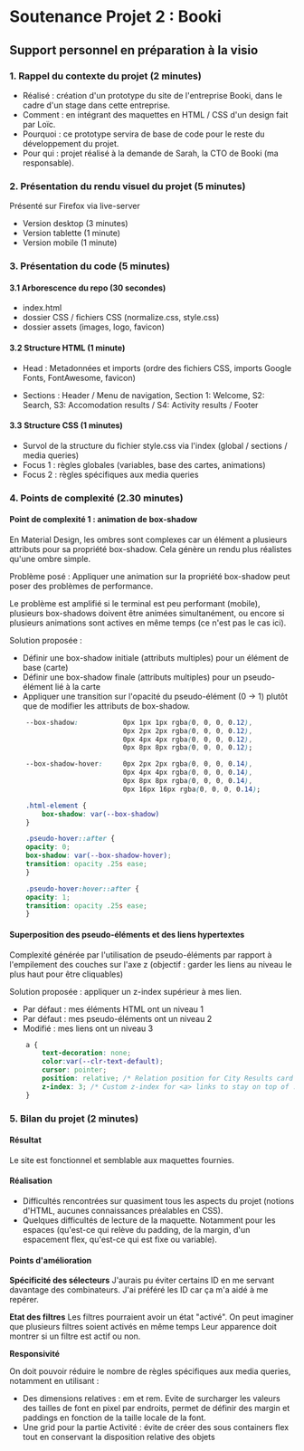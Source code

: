 # Soutenance Projet 2 : Booki

## Support personnel en préparation à la visio 

### 1. Rappel du contexte du projet  (2 minutes)

- Réalisé : création d'un prototype du site de l'entreprise Booki, dans le cadre d'un stage dans cette entreprise.
- Comment : en intégrant des maquettes en HTML / CSS d'un design fait par Loïc.
- Pourquoi : ce prototype servira de base de code pour le reste du développement du projet.
- Pour qui : projet réalisé à la demande de Sarah, la CTO de Booki (ma responsable).

### 2. Présentation du rendu visuel du projet (5 minutes)

Présenté sur Firefox via live-server

- Version desktop (3 minutes)
- Version tablette (1 minute)
- Version mobile (1 minute)

### 3. Présentation du code (5 minutes)

#### 3.1 Arborescence du repo (30 secondes)

- index.html
- dossier CSS / fichiers CSS (normalize.css, style.css)
- dossier assets (images, logo, favicon)

#### 3.2 Structure HTML (1 minute)

- Head : Metadonnées et imports (ordre des fichiers CSS, imports Google Fonts, FontAwesome, favicon)

- Sections : Header / Menu de navigation, Section 1: Welcome, S2: Search, S3: Accomodation results / S4: Activity results / Footer

#### 3.3 Structure CSS (1 minutes)

- Survol de la structure du fichier style.css via l'index (global / sections / media queries)
- Focus 1 : règles globales (variables, base des cartes, animations)
- Focus 2 : règles spécifiques aux media queries

### 4. Points de complexité (2.30 minutes)

#### Point de complexité 1 : animation de box-shadow

En Material Design, les ombres sont complexes car un élément a plusieurs attributs pour sa propriété box-shadow. 
Cela génère un rendu plus réalistes qu'une ombre simple.

Problème posé :
Appliquer une animation sur la propriété box-shadow peut poser des problèmes de performance.

Le problème est amplifié si le terminal est peu performant (mobile), plusieurs box-shadows doivent être animées simultanément, ou encore si plusieurs animations sont actives en même temps (ce n'est pas le cas ici).

Solution proposée :

- Définir une box-shadow initiale (attributs multiples) pour un élément de base (carte)
- Définir une box-shadow finale (attributs multiples) pour un pseudo-élément lié à la carte
- Appliquer une transition sur l'opacité du pseudo-élément (0 -> 1) plutôt que de modifier les attributs de box-shadow.

```css
    --box-shadow:           0px 1px 1px rgba(0, 0, 0, 0.12),
                            0px 2px 2px rgba(0, 0, 0, 0.12),
                            0px 4px 4px rgba(0, 0, 0, 0.12),
                            0px 8px 8px rgba(0, 0, 0, 0.12);    

    --box-shadow-hover:     0px 2px 2px rgba(0, 0, 0, 0.14),
                            0px 4px 4px rgba(0, 0, 0, 0.14),
                            0px 8px 8px rgba(0, 0, 0, 0.14),
                            0px 16px 16px rgba(0, 0, 0, 0.14);

    .html-element {
        box-shadow: var(--box-shadow)
    }

    .pseudo-hover::after { 
    opacity: 0;
    box-shadow: var(--box-shadow-hover);
    transition: opacity .25s ease;
    }

    .pseudo-hover:hover::after {
    opacity: 1;
    transition: opacity .25s ease;
    } 
```

#### Superposition des pseudo-éléments et des liens hypertextes

Complexité générée par l'utilisation de pseudo-éléments par rapport à l'empilement des couches sur l'axe z (objectif : garder les liens au niveau le plus haut pour être cliquables)

Solution proposée : appliquer un z-index supérieur à mes lien.

- Par défaut : mes éléments HTML ont un niveau 1
- Par défaut : mes pseudo-éléments ont un niveau 2
- Modifié : mes liens ont un niveau 3

```css
    a {
        text-decoration: none;
        color:var(--clr-text-default);
        cursor: pointer;
        position: relative; /* Relation position for City Results card links */
        z-index: 3; /* Custom z-index for <a> links to stay on top of .pseudo-hover::after layer */
    }
```

### 5. Bilan du projet (2 minutes)

#### Résultat

Le site est fonctionnel et semblable aux maquettes fournies.

#### Réalisation

- Difficultés rencontrées sur quasiment tous les aspects du projet (notions d'HTML, aucunes connaissances préalables en CSS).
- Quelques difficultés de lecture de la maquette. Notamment pour les espaces (qu'est-ce qui relève du padding, de la margin, d'un espacement flex, qu'est-ce qui est fixe ou variable).

#### Points d'amélioration

**Spécificité des sélecteurs**
J'aurais pu éviter certains ID en me servant davantage des combinateurs. J'ai préféré les ID car ça m'a aidé à me repérer.

**Etat des filtres**
Les filtres pourraient avoir un état "activé".
On peut imaginer que plusieurs filtres soient activés en même temps
Leur apparence doit montrer si un filtre est actif ou non.

**Responsivité**

On doit pouvoir réduire le nombre de règles spécifiques aux media queries, notamment en utilisant :

- Des dimensions relatives : em et rem. Evite de surcharger les valeurs des tailles de font en pixel par endroits, permet de définir des margin et paddings en fonction de la taille locale de la font.
- Une grid pour la partie Activité : évite de créer des sous containers flex tout en conservant la disposition relative des objets
